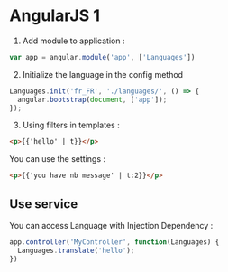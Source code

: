 # AngularJS 1

1. Add module to application :

```js
var app = angular.module('app', ['Languages'])
```

2. Initialize the language in the config method

```js
Languages.init('fr_FR', './languages/', () => {
  angular.bootstrap(document, ['app']);
});
```

3. Using filters in templates :

```html
<p>{{'hello' | t}}</p>
```

You can use the settings :

```html
<p>{{'you have nb message' | t:2}}</p>
```

## Use service

You can access Language with Injection Dependency :

```js
app.controller('MyController', function(Languages) {
  Languages.translate('hello');
})
```
